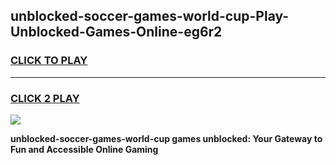 
## unblocked-soccer-games-world-cup-Play-Unblocked-Games-Online-eg6r2
<h3>
<a href="https://premium76.site?title=unblocked-soccer-games-world-cup&ref=24A">CLICK TO PLAY</a></h3>
<hr>

<h3>
<a href="https://premium76.site?title=unblocked-soccer-games-world-cup&ref=24A">CLICK 2 PLAY</a>
  
</h3>

<a href="https://premium76.site?title=unblocked-soccer-games-world-cup&ref=24A"><img src="https://clearcache.store/games.png"></a>


**unblocked-soccer-games-world-cup games unblocked: Your Gateway to Fun and Accessible Online Gaming**
